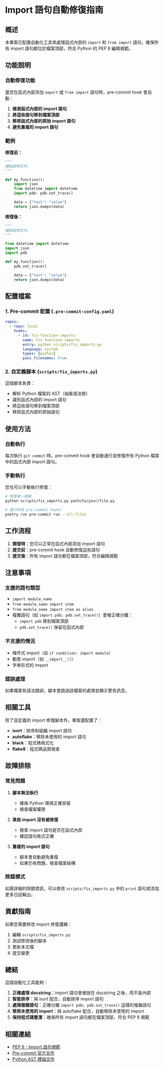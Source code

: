 # Import 語句自動修復指南

## 概述

本專案已配置自動化工具來處理函式內部的 `import` 和 `from import` 語句，確保所有 import 語句都位於檔案頂部，符合 Python 的 PEP 8 編碼規範。

## 功能說明

### 自動修復功能

當您在函式內部添加 `import` 或 `from import` 語句時，pre-commit hook 會自動：

1. **檢測函式內部的 import 語句**
2. **將這些語句移到檔案頂部**
3. **移除函式內部的原始 import 語句**
4. **避免重複的 import 語句**

### 範例

**修復前：**

```python
"""
模組說明文件。
"""

def my_function():
    import json
    from datetime import datetime
    import pdb; pdb.set_trace()

    data = {"test": "value"}
    return json.dumps(data)
```

**修復後：**

```python
"""
模組說明文件。
"""

from datetime import datetime
import json
import pdb

def my_function():
    pdb.set_trace()

    data = {"test": "value"}
    return json.dumps(data)
```

## 配置檔案

### 1. Pre-commit 配置 (`.pre-commit-config.yaml`)

```yaml
repos:
  - repo: local
    hooks:
      - id: fix-function-imports
        name: Fix function imports
        entry: python scripts/fix_imports.py
        language: system
        types: [python]
        pass_filenames: true
```

### 2. 自定義腳本 (`scripts/fix_imports.py`)

這個腳本負責：

- 解析 Python 檔案的 AST（抽象語法樹）
- 識別函式內部的 import 語句
- 將這些語句移到檔案頂部
- 移除函式內部的原始語句

## 使用方法

### 自動執行

每次執行 `git commit` 時，pre-commit hook 會自動運行並修復所有 Python 檔案中的函式內部 import 語句。

### 手動執行

您也可以手動執行修復：

```bash
# 修復單一檔案
python scripts/fix_imports.py path/to/your/file.py

# 運行所有 pre-commit hooks
poetry run pre-commit run --all-files
```

## 工作流程

1. **開發時**：您可以正常在函式內部添加 import 語句
2. **提交前**：pre-commit hook 自動修復這些語句
3. **提交後**：所有 import 語句都在檔案頂部，符合編碼規範

## 注意事項

### 支援的語句類型

- `import module_name`
- `from module_name import item`
- `from module_name import item as alias`
- 複雜語句（如 `import pdb; pdb.set_trace()`）會被正確分離：
  - `import pdb` 移到檔案頂部
  - `pdb.set_trace()` 保留在函式內部

### 不支援的情況

- 條件式 import（如 `if condition: import module`）
- 動態 import（如 `__import__()`）
- 字串形式的 import

### 錯誤處理

如果檔案有語法錯誤，腳本會跳過該檔案的處理並顯示警告訊息。

## 相關工具

除了自定義的 import 修復腳本外，專案還配置了：

- **isort**：排序和組織 import 語句
- **autoflake**：移除未使用的 import 語句
- **black**：程式碼格式化
- **flake8**：程式碼品質檢查

## 故障排除

### 常見問題

1. **腳本無法執行**

   - 確保 Python 環境正確安裝
   - 檢查檔案權限

2. **某些 import 沒有被修復**

   - 檢查 import 語句是否在函式內部
   - 確認語句格式正確

3. **重複的 import 語句**
   - 腳本會自動避免重複
   - 如果仍有問題，檢查檔案結構

### 除錯模式

如需詳細的除錯資訊，可以修改 `scripts/fix_imports.py` 中的 `print` 語句或添加更多日誌輸出。

## 貢獻指南

如果您需要修改 import 修復邏輯：

1. 編輯 `scripts/fix_imports.py`
2. 測試修改後的腳本
3. 更新本文檔
4. 提交變更

## 總結

這個自動化工具能夠：

1. **正確處理 docstring**：import 語句會被放在 docstring 之後，而不是內部
2. **智能排序**：與 isort 配合，自動排序 import 語句
3. **處理複雜語句**：正確分離 `import pdb; pdb.set_trace()` 這樣的複雜語句
4. **移除未使用的 import**：與 autoflake 配合，自動移除未使用的 import
5. **保持程式碼整潔**：確保所有 import 語句都在檔案頂部，符合 PEP 8 規範

## 相關連結

- [PEP 8 - Import 語句規範](https://www.python.org/dev/peps/pep-0008/#imports)
- [Pre-commit 官方文件](https://pre-commit.com/)
- [Python AST 模組文件](https://docs.python.org/3/library/ast.html)

